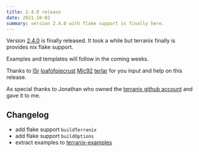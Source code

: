 ```yaml
---
title: 2.4.0 release
date: 2021-10-02
summary: version 2.4.0 with flake support is finally here.
---
```


Version [2.4.0](https://github.com/terranix/terranix/releases/tag/2.4.0)
is finally released.
It took a while but terranix finally 
is provides nix flake support.

Examples and templates will follow in the coming weeks.

Thanks to 
[l5r](https://github.com/l5r)
[loafofpiecrust](https://github.com/loafofpiecrust)
[Mic92](https://github.com/Mic92)
[terlar](https://github.com/terlar)
for you input and help on this release.

As special thanks to Jonathan who owned the 
[terranix github account](https://github.com/terranix/)
and gave it to me.

## Changelog

- add flake support `buildTerranix`
- add flake support `buildOptions`
- extract examples to [terranix-examples](https://github.com/terranix/terranix-examples)
